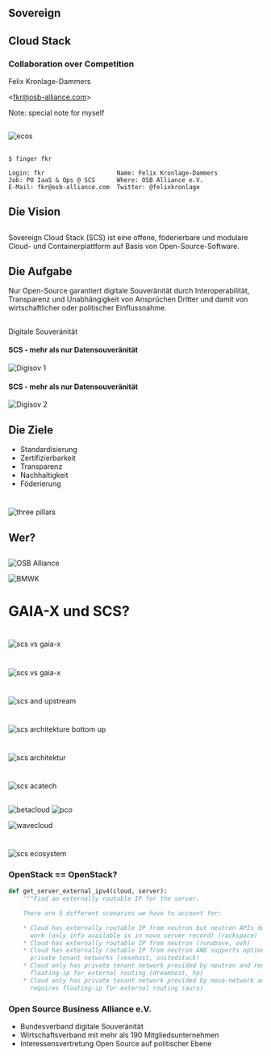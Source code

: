 ## Sovereign <!-- .element: style="color:#50c3a5" -->
## Cloud Stack <!-- .element: style="color:#0f5fe1" -->

### Collaboration over Competition <!-- .element: style="color:#50c3a5" -->

Felix Kronlage-Dammers

\<fkr@osb-alliance.com\> <!-- .element: style="color:#50c3a5" -->

Note: special note for myself

<!-- .slide: data-background-image="images/background.jpg" -->


##

![ecos](images/ecos.jpg) <!-- .element height="50%" width="70%" -->


##

```
$ finger fkr

Login: fkr                    Name: Felix Kronlage-Dammers
Job: PO IaaS & Ops @ SCS      Where: OSB Alliance e.V.
E-Mail: fkr@osb-alliance.com  Twitter: @felixkronlage
```


## Die Vision


## 

Sovereign Cloud Stack (SCS) ist eine offene, föderierbare und modulare Cloud- und Containerplattform auf Basis von Open-Source-Software.


## Die Aufgabe


Nur Open-Source garantiert digitale Souveränität durch Interoperabilität, Transparenz und Unabhängigkeit von Ansprüchen Dritter und damit von wirtschaftlicher oder politischer Einflussnahme.


## 

Digitale Souveränität


#### SCS - mehr als nur Datensouveränität 

![Digisov 1](images/digisov-1.png)


#### SCS - mehr als nur Datensouveränität 

![Digisov 2](images/digisov-2.png)


## Die Ziele

* Standardisierung <!-- .element: class="fragment" -->
* Zertifizierbarkeit <!-- .element: class="fragment" -->
* Transparenz <!-- .element: class="fragment" -->
* Nachhaltigkeit <!-- .element: class="fragment" -->
* Föderierung <!-- .element: class="fragment" -->


#

![three pillars](images/three-pillars.png) <!-- .element: class="r-frame" -->


## Wer?


## 

![OSB Alliance](images/logos/osba-logo-claim.svg)

![BMWK](images/logos/bmwk-logo.png) <!-- .element: class="fragment".element height="50%" width="30%" -->


# GAIA-X und SCS?


# 

![scs vs gaia-x](images/scs-vs-gaiax.png)


# 

![scs vs gaia-x](images/scs-vs-gaiax-outline-scs.png)


#

![scs and upstream](images/scs-and-upstream.jpg)


#

![scs architekture bottom up](images/scs-architecture-bottom-up.jpg)


#

![scs architektur](images/201001-SCS-4c.png)


#

![scs acatech](images/Ecosys-SCS-Acatech.png)


## 

![betacloud](images/logos/betacloud-logo.png) <!-- .element height="30%" width="30%" --> ![pco](images/logos/pco-logo.svg) <!-- .element height="30%" width="30%" -->

![wavecloud](images/logos/wavestack-logo.svg) <!-- .element height="30%" width="30%" -->


#

![scs ecosystem](images/scs-ecosystem.png)


### OpenStack == OpenStack?

``` python
def get_server_external_ipv4(cloud, server):
    """Find an externally routable IP for the server.

    There are 5 different scenarios we have to account for:

    * Cloud has externally routable IP from neutron but neutron APIs don't
      work (only info available is in nova server record) (rackspace)
    * Cloud has externally routable IP from neutron (runabove, ovh)
    * Cloud has externally routable IP from neutron AND supports optional
      private tenant networks (vexxhost, unitedstack)
    * Cloud only has private tenant network provided by neutron and requires
      floating-ip for external routing (dreamhost, hp)
    * Cloud only has private tenant network provided by nova-network and
      requires floating-ip for external routing (auro)
```


### Open Source Business Alliance e.V.

* Bundesverband digitale Souveränität
* Wirtschaftsverband mit mehr als 190 Mitgliedsunternehmen
* Interessensvertretung Open Source auf politischer Ebene
